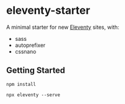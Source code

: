 # eleventy-starter

A minimal starter for new [Eleventy](https://github.com/11ty/eleventy) sites, with:

- sass
- autoprefixer
- cssnano

## Getting Started

```
npm install
```

```
npx eleventy --serve
```
